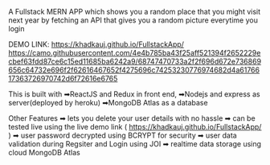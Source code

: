 A Fullstack MERN APP which shows you a random place that you might visit next year
by fetching an API that gives you a random picture everytime you login

DEMO LINK: https://khadkauj.github.io/FullstackApp/
https://camo.githubusercontent.com/4e4b785ba43f25aff521394f2652229ecbef63fdd87ce6c15ed11685ba6242a9/68747470733a2f2f696d672e736869656c64732e696f2f62616467652f4275696c74253230776974682d4a6176617363726970742d6f72616e6765

This is built with 
➡ReactJS and Redux in front end,
➡Nodejs and express as server(deployed by heroku)
➡MongoDB Atlas as a database

Other Features
➡ lets you delete your user details with no hassle
➡ can be tested live using the live demo link ( https://khadkauj.github.io/FullstackApp/ )
➡ user password decrypted using BCRYPT for security
➡ user data validation during Regsiter and Login using JOI
➡ realtime data storage using cloud MongoDB Atlas
 
